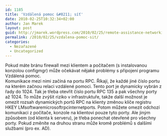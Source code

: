 ```yaml
---
id: 1185
title: 'Vzdálená pomoc &#8211; síť'
date: 2010-02-25T10:32:34+02:00
author: Jan Marek
layout: post
guid: http://jmarek.wordpress.com/2010/02/25/remote-assistance-networking
permalink: /2010/02/25/vzdalena-pomoc-sit/
categories:
  - Nezařazené
  - Uncategorized
---
```

<div id="msgcns!6E7B9216726D07B8!255" class="bvMsg">
  <div>
    Pokud máte bránu firewall mezi klientem a počítačem (s instalovanou konzolou configmgr) může očekávat nějaké problémy s připojení programu Vzdálená pomoc.
  </div>
  
  <div>
  </div>
  
  <div>
    Komunikace mezi nimi začíná na portu RPC. Říkají, že každé jiné číslo portu na kterém začnou relaci vzdálené pomoci. Tento port je dynamicky vybrán z řady do 1024. Tak je třeba otevřít číslo portu RPC 135 a pak všechny porty až 1024. To může zvýšit riziko v infrastruktuře, takže další možnost je omezit rozsah dynamických portů RPC na klienty změnou klíče registru HKEY LMsoftwaremicrosoftrpcinternetports. Potom můžete omezit odchozí komunikaci z počítače, konzole na klientovi pouze tyto porty. Ale jiným způsobem (od klienta k serveru), je třeba ponechat otevřené pro všechny porty. Pokud změníte na druhou stranu může kromě problémů s dalšími službami (pro ex. AD).
  </div>
</div>